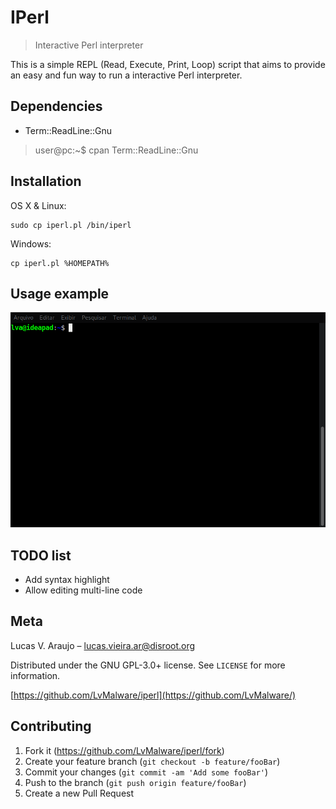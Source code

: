 # IPerl
> Interactive Perl interpreter

This is a simple REPL (Read, Execute, Print, Loop) script that aims to provide an easy and fun way to run a interactive Perl interpreter.

## Dependencies

- Term::ReadLine::Gnu
> user@pc:~$ cpan Term::ReadLine::Gnu

## Installation

OS X & Linux:

```
sudo cp iperl.pl /bin/iperl
```

Windows:

```
cp iperl.pl %HOMEPATH%
```

## Usage example

<img src="showcase.gif">

## TODO list

- Add syntax highlight
- Allow editing multi-line code

## Meta

Lucas V. Araujo – lucas.vieira.ar@disroot.org

Distributed under the GNU GPL-3.0+ license. See ``LICENSE`` for more information.

[https://github.com/LvMalware/iperl](https://github.com/LvMalware/)

## Contributing

1. Fork it (<https://github.com/LvMalware/iperl/fork>)
2. Create your feature branch (`git checkout -b feature/fooBar`)
3. Commit your changes (`git commit -am 'Add some fooBar'`)
4. Push to the branch (`git push origin feature/fooBar`)
5. Create a new Pull Request
